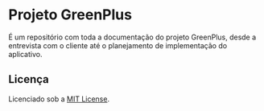# Projeto GreenPlus

É um repositório com toda a documentação do projeto GreenPlus, desde a entrevista com o cliente até o
planejamento de implementação do aplicativo.

## Licença

Licenciado sob a [MIT License](./LICENSE).
